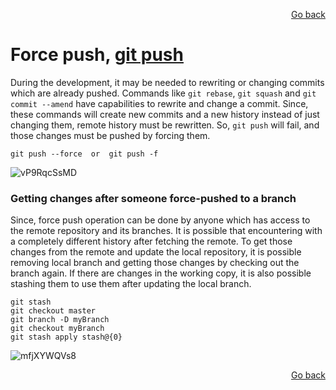 <p align="right"><a href="../README.md#contents">Go back</a></p>

# Force push, [git push](https://git-scm.com/docs/git-push)
During the development, it may be needed to rewriting or changing commits which are already pushed. Commands like `git rebase`, `git squash` and `git commit --amend` have capabilities to rewrite and change a commit. Since, these commands will create new commits and a new history instead of just changing them, remote history must be rewritten. So, `git push` will fail, and those changes must be pushed by forcing them.
```
git push --force  or  git push -f
```
![vP9RqcSsMD](https://user-images.githubusercontent.com/48220015/111882028-4dfdb500-89c4-11eb-81a9-5ab3955ff3ec.gif)


### Getting changes after someone force-pushed to a branch
Since, force push operation can be done by anyone which has access to the remote repository and its branches. It is possible that encountering with a completely different history after fetching the remote. To get those changes from the remote and update the local repository, it is possible removing local branch and getting those changes by checking out the branch again. If there are changes in the working copy, it is also possible stashing them to use them after updating the local branch.
```
git stash
git checkout master
git branch -D myBranch
git checkout myBranch
git stash apply stash@{0}
```
![mfjXYWQVs8](https://user-images.githubusercontent.com/48220015/111882229-910c5800-89c5-11eb-9e4a-fe01d05b2642.gif)

<p align="right"><a href="../README.md#contents">Go back</a></p>
